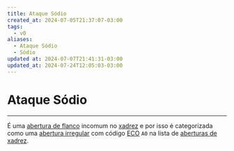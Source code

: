 ```yaml
---
title: Ataque Sódio
created_at: 2024-07-05T21:37:07-03:00
tags:
  - v0
aliases:
  - Ataque Sódio
  - Sódio
updated at: 2024-07-07T21:41:31-03:00
updated_at: 2024-07-24T12:05:03-03:00
---
```

# Ataque Sódio
----

É uma [abertura de flanco](_draft/2024/07/2024-07-06-Aberturas_de_flanco.md) incomum no [xadrez](../../../sementes/2024/07/2024-07-06-Xadrez.md) e por isso é categorizada como uma [abertura irregular](../../../sementes/2024/07/2024-07-06-Aberturas_irregulares.md) com código [ECO](../../../sementes/2024/07/2024-07-07-Encyclopaedia_of_Chess_Openings.md) `A0` na lista de [aberturas de xadrez](_draft/2024/07/2024-07-06-Aberturas_de_xadrez.md).